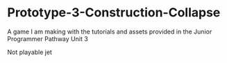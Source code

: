 # Prototype-3-Construction-Collapse
 
A game I am making with the tutorials and assets provided in the Junior Programmer Pathway Unit 3

Not playable jet
